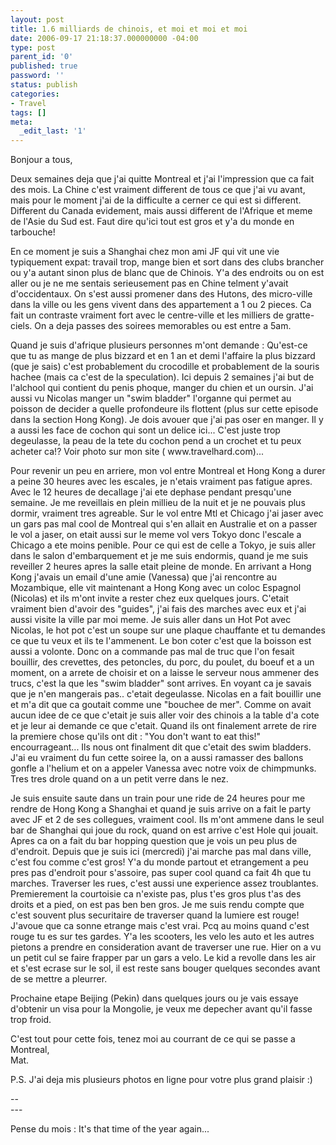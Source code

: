 ```yaml
---
layout: post
title: 1.6 milliards de chinois, et moi et moi et moi
date: 2006-09-17 21:18:37.000000000 -04:00
type: post
parent_id: '0'
published: true
password: ''
status: publish
categories:
- Travel
tags: []
meta:
  _edit_last: '1'
---
```

<p>Bonjour a tous,</p>
<p>Deux semaines deja que j'ai quitte Montreal et j'ai l'impression que ca fait des mois. La Chine c'est vraiment different de tous ce que j'ai vu avant, mais pour le moment j'ai de la difficulte a cerner ce qui est si different. Different du Canada evidement, mais aussi different de l'Afrique et meme de l'Asie du Sud est. Faut dire qu'ici tout est gros et y'a du monde en tarbouche!</p>
<p><!--more--></p>
<p>En ce moment je suis a Shanghai chez mon ami JF qui vit une vie typiquement expat: travail trop, mange bien et sort dans des clubs brancher ou y'a autant sinon plus de blanc que de Chinois. Y'a des endroits ou on est aller ou je ne me sentais serieusement pas en Chine telment y'avait d'occidentaux. On s'est aussi promener dans des Hutons, des micro-ville dans la ville ou les gens vivent dans des appartement a 1 ou 2 pieces. Ca fait un contraste vraiment fort avec le centre-ville et les milliers de gratte-ciels. On a deja passes des soirees memorables ou est entre a 5am.</p>
<p>Quand je suis d'afrique plusieurs personnes m'ont demande : Qu'est-ce que tu as mange de plus bizzard et en 1 an et demi l'affaire la plus bizzard (que je sais) c'est probablement du crocodille et probablement de la souris hachee (mais ca c'est de la speculation). Ici depuis 2 semaines j'ai but de l'alchool qui contient du penis phoque, manger du chien et un oursin. J'ai aussi vu Nicolas manger un "swim bladder" l'organne qui permet au poisson de decider a quelle profondeure ils flottent (plus sur cette episode dans la section Hong Kong). Je dois avouer que j'ai pas oser en manger. Il y a aussi les face de cochon qui sont un delice ici... C'est juste trop degeulasse, la peau de la tete du cochon pend a un crochet et tu peux acheter ca!? Voir photo sur mon site ( www.travelhard.com)...</p>
<p>Pour revenir un peu en arriere, mon vol entre Montreal et Hong Kong a durer a peine 30 heures avec les escales, je n'etais vraiment pas fatigue apres. Avec le 12 heures de decallage j'ai ete dephase pendant presqu'une semaine. Je me reveillais en plein millieu de la nuit et je ne pouvais plus dormir, vraiment tres agreable. Sur le vol entre Mtl et Chicago j'ai jaser avec un gars pas mal cool de Montreal qui s'en allait en Australie et on a passer le vol a jaser, on etait aussi sur le meme vol vers Tokyo donc l'escale a Chicago a ete moins penible. Pour ce qui est de celle a Tokyo, je suis aller dans le salon d'embarquement et je me suis endormis, quand je me suis reveiller 2 heures apres la salle etait pleine de monde. En arrivant a Hong Kong j'avais un email d'une amie (Vanessa) que j'ai rencontre au Mozambique, elle vit maintenant a Hong Kong avec un coloc Espagnol (Nicolas) et ils m'ont invite a rester chez eux quelques jours. C'etait vraiment bien d'avoir des "guides", j'ai fais des marches avec eux et j'ai aussi visite la ville par moi meme. Je suis aller dans un Hot Pot avec Nicolas, le hot pot c'est un soupe sur une plaque chauffante et tu demandes ce que tu veux et ils te l'ammenent. Le bon coter c'est que la boisson est aussi a volonte. Donc on a commande pas mal de truc que l'on fesait bouillir, des crevettes, des petoncles, du porc, du poulet, du boeuf et a un moment, on a arrete de choisir et on a laisse le serveur nous ammener des trucs, c'est la que les "swim bladder" sont arrives. En voyant ca je savais que je n'en mangerais pas.. c'etait degeulasse. Nicolas en a fait bouillir une et m'a dit que ca goutait comme une "bouchee de mer". Comme on avait aucun idee de ce que c'etait je suis aller voir des chinois a la table d'a cote et je leur ai demande ce que c'etait. Quand ils ont finalement arrete de rire la premiere chose qu'ils ont dit : "You don't want to eat this!" encourrageant... Ils nous ont finalment dit que c'etait des swim bladders. J'ai eu vraiment du fun cette soiree la, on a aussi ramasser des ballons gonfle a l'helium et on a appeler Vanessa avec notre voix de chimpmunks. Tres tres drole quand on a un petit verre dans le nez.</p>
<p>Je suis ensuite saute dans un train pour une ride de 24 heures pour me rendre de Hong Kong a Shanghai et quand je suis arrive on a fait le party avec JF et 2 de ses collegues, vraiment cool. Ils m'ont ammene dans le seul bar de Shanghai qui joue du rock, quand on est arrive c'est Hole qui jouait. Apres ca on a fait du bar hopping question que je vois un peu plus de d'endroit. Depuis que je suis ici (mercredi) j'ai marche pas mal dans ville, c'est fou comme c'est gros! Y'a du monde partout et etrangement a peu pres pas d'endroit pour s'assoire, pas super cool quand ca fait 4h que tu marches. Traverser les rues, c'est aussi une experience assez troublantes. Premierement la courtoisie ca n'existe pas, plus t'es gros plus t'as des droits et a pied, on est pas ben ben gros. Je me suis rendu compte que c'est souvent plus securitaire de traverser quand la lumiere est rouge! J'avoue que ca sonne etrange mais c'est vrai. Pcq au moins quand c'est rouge tu es sur tes gardes. Y'a les scooters, les velo les auto et les autres pietons a prendre en consideration avant de traverser une rue. Hier on a vu un petit cul se faire frapper par un gars a velo. Le kid a revolle dans les air et s'est ecrase sur le sol, il est reste sans bouger quelques secondes avant de se mettre a pleurrer.</p>
<p>Prochaine etape Beijing (Pekin) dans quelques jours ou je vais essaye d'obtenir un visa pour la Mongolie, je veux me depecher avant qu'il fasse trop froid.</p>
<p>C'est tout pour cette fois, tenez moi au courrant de ce qui se passe a Montreal,<br />
Mat.</p>
<p>P.S. J'ai deja mis plusieurs photos en ligne pour votre plus grand plaisir :)</p>
<p>--<br />
---
  
Pense du mois : It's that time of the year again...